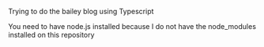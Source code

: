Trying to do the bailey blog using Typescript

You need to have node.js installed because I do not have the node_modules installed on this repository
